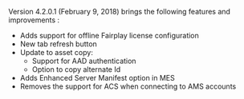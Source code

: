 Version 4.2.0.1 (February 9, 2018) brings the following features and improvements :

* Adds support for offline Fairplay license configuration
* New tab refresh button
* Update to asset copy:
  * Support for AAD authentication
  * Option to copy alternate Id
* Adds Enhanced Server Manifest option in MES 
* Removes the support for ACS when connecting to AMS accounts